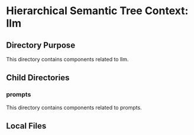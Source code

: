 # Hierarchical Semantic Tree Context: llm

## Directory Purpose
This directory contains components related to llm.

## Child Directories

### prompts
This directory contains components related to prompts.

## Local Files

<!-- No local files at top level of this directory -->

<!-- End of HSTC.md file -->